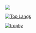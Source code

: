 ![](https://media.tenor.com/tD7OYvf0DXcAAAAC/80s-retro.gif)

[![Top Langs](https://github-readme-stats.vercel.app/api/top-langs/?username=fusion407&layout=compact&langs_count=8&hide=Astro)](https://github.com/anuraghazra/github-readme-stats)

[![trophy](https://github-profile-trophy.vercel.app/?username=fusion407&rank=-C,-?&theme=alduin)](https://github.com/ryo-ma/github-profile-trophy)


